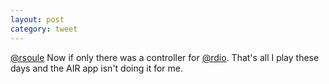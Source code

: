 ```yaml
---
layout: post
category: tweet
---
```

[@rsoule](http://twitter.com/rsoule) Now if only there was a controller for [@rdio](http://twitter.com/rdio). That's all I play these days and the AIR app isn't doing it for me.
